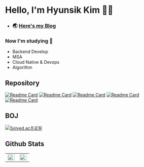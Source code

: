 # Hello, I'm Hyunsik Kim 🧑‍💻
- ### 🌏 [Here's my Blog](https://Devconf.github.io/) 

### Now I'm studying 📖
- Backend Develop
- MSA
- Cloud Native & Devops
- Algorithm

## Repository
[![Readme Card](https://github-readme-stats.vercel.app/api/pin/?username=classvar&repo=classvar-user-backend)](https://github.com/classvar/classvar-user-backend)
[![Readme Card](https://github-readme-stats.vercel.app/api/pin/?username=Devconf&repo=Algorithm)](https://github.com/Devconf/Algorithm)
[![Readme Card](https://github-readme-stats.vercel.app/api/pin/?username=Devconf&repo=Spring-Boot-study)](https://github.com/Devconf/Spring-Boot-study)
[![Readme Card](https://github-readme-stats.vercel.app/api/pin/?username=Devconf&repo=meal-operations-command-MOC)](https://github.com/Devconf/meal-operations-command-MOC)
[![Readme Card](https://github-readme-stats.vercel.app/api/pin/?username=Devconf&repo=university_wiki_crawling)](https://github.com/Devconf/university_wiki_crawling)


## BOJ
[![Solved.ac프로필](http://mazassumnida.wtf/api/v2/generate_badge?boj=wmf2fkrh)](https://solved.ac/wmf2fkrh)

## Github Stats  
<table><tr><td valign="top" width="50%">

<img src="https://github-readme-stats.vercel.app/api?username=Devconf&show_icons=true&theme=vue&count_private=true&hide_border=true" align="left" style="width: 100%" />

</td><td valign="top" width="50%">

<img src="https://github-readme-stats.vercel.app/api/top-langs/?username=Devconf&layout=compact&hide=html,scss,css&hide_border=true" align="left" style="width: 100%" />

</td></tr></table> 


<!--
**Devconf/Devconf** is a ✨ _special_ ✨ repository because its `README.md` (this file) appears on your GitHub profile.

Here are some ideas to get you started:

- 🔭 I’m currently working on ...
- 🌱 I’m currently learning ...
- 👯 I’m looking to collaborate on ...
- 🤔 I’m looking for help with ...
- 💬 Ask me about ...
- 📫 How to reach me: ...
- 😄 Pronouns: ...
- ⚡ Fun fact: ...
-->
